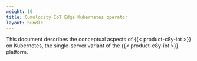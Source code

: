 ```yaml
---
weight: 10
title: Cumulocity IoT Edge Kubernetes operator
layout: bundle
---
```


This document describes the conceptual aspects of {{< product-c8y-iot >}} on Kubernetes, the single-server variant of the {{< product-c8y-iot >}} platform.